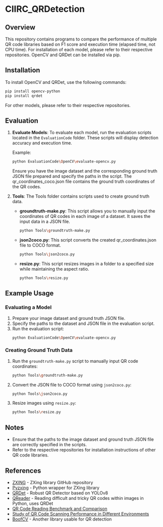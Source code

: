 ﻿# CIIRC_QRDetection

## Overview

This repository contains programs to compare the performance of multiple QR code libraries based on F1 score and execution time (elapsed time, not CPU time). For installation of each model, please refer to their respective repositories. OpenCV and QRDet can be installed via pip.

## Installation

To install OpenCV and QRDet, use the following commands:

```bash
pip install opencv-python
pip install qrdet
```

For other models, please refer to their respective repositories.

## Evaluation

1. **Evaluate Models**:
   To evaluate each model, run the evaluation scripts located in the `EvaluationCode` folder. These scripts will display detection accuracy and execution time.
   
   Example:
   ```bash
   python EvaluationCode\OpenCV\evaluate-opencv.py
   ```

   Ensure you have the image dataset and the corresponding ground truth JSON file prepared and specify the paths in the script. The qr_coordinates_coco.json file contains the ground truth coordinates of the QR codes.

2. **Tools**:
   The Tools folder contains scripts used to create ground truth data.

   - **groundtruth-make.py**:
     This script allows you to manually input the coordinates of QR codes in each image of a dataset. It saves the input data in a JSON file.
     ```bash
     python Tools\groundtruth-make.py
     ```

   - **json2coco.py**:
     This script converts the created qr_coordinates.json file to COCO format.
     ```bash
     python Tools\json2coco.py
     ```

   - **resize.py**:
     This script resizes images in a folder to a specified size while maintaining the aspect ratio.
     ```bash
     python Tools\resize.py
     ```

## Example Usage

### Evaluating a Model

1. Prepare your image dataset and ground truth JSON file.
2. Specify the paths to the dataset and JSON file in the evaluation script.
3. Run the evaluation script:
   ```bash
   python EvaluationCode\OpenCV\evaluate-opencv.py
   ```

### Creating Ground Truth Data

1. Run the `groundtruth-make.py` script to manually input QR code coordinates:
   ```bash
   python Tools\groundtruth-make.py
   ```

2. Convert the JSON file to COCO format using `json2coco.py`:
   ```bash
   python Tools\json2coco.py
   ```

3. Resize images using `resize.py`:
   ```bash
   python Tools\resize.py
   ```

## Notes

- Ensure that the paths to the image dataset and ground truth JSON file are correctly specified in the scripts.
- Refer to the respective repositories for installation instructions of other QR code libraries.

## References

* [ZXING](https://github.com/zxing/zxing) - ZXing library GitHub repository
* [Pyzxing](https://github.com/ChenjieXu/pyzxing) - Python wrapper for ZXing library
* [QRDet](https://github.com/Eric-Canas/qrdet) - Robust QR Detector based on YOLOv8
* [QReader](https://github.com/Eric-Canas/QReader) - Reading difficult and tricky QR codes within images in Python, uses QRDet
* [QR Code Reading Benchmark and Comparison](https://www.dynamsoft.com/codepool/qr-code-reading-benchmark-and-comparison.html)
* [Study of QR Code Scanning Performance in Different Environments](https://boofcv.org/index.php?title=Performance:QrCode)
* [BoofCV](https://github.com/lessthanoptimal/BoofCV) - Another library usable for QR detection